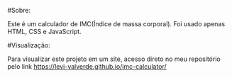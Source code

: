 #Sobre: 

Este é um calculador de IMC(Índice de massa corporal). Foi usado apenas HTML, CSS e JavaScript.

#Visualização: 

Para visualizar este projeto em um site, acesso direto no meu repositório pelo link https://levi-valverde.github.io/imc-calculator/ 
